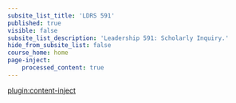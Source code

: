 ```yaml
---
subsite_list_title: 'LDRS 591'
published: true
visible: false
subsite_list_description: 'Leadership 591: Scholarly Inquiry.'
hide_from_subsite_list: false
course_home: home
page-inject:
    processed_content: true
---
```


[plugin:content-inject](_course-description)
